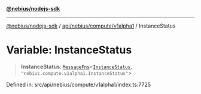 [**@nebius/nodejs-sdk**](../../../../../README.md)

***

[@nebius/nodejs-sdk](../../../../../README.md) / [api/nebius/compute/v1alpha1](../README.md) / InstanceStatus

# Variable: InstanceStatus

> **InstanceStatus**: [`MessageFns`](../../../../../runtime/protos/core/interfaces/MessageFns.md)\<[`InstanceStatus`](../interfaces/InstanceStatus.md), `"nebius.compute.v1alpha1.InstanceStatus"`\>

Defined in: src/api/nebius/compute/v1alpha1/index.ts:7725
